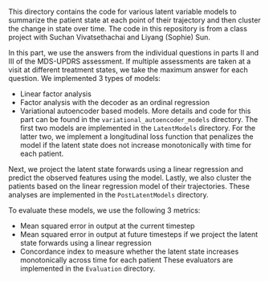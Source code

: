 This directory contains the code for various latent variable models to summarize the patient state at each point of their trajectory and then cluster the change in state over time. The code in this repository is from a class project with Suchan Vivatsethachai and Liyang (Sophie) Sun.

In this part, we use the answers from the individual questions in parts  II and III of the MDS-UPDRS assessment. If multiple assessments are taken at a visit at different treatment states, we take the maximum answer for each question. We implemented 3 types of models:
- Linear factor analysis
- Factor analysis with the decoder as an ordinal regression
- Variational autoencoder based models. More details and code for this part can be found in the `variational_autoencoder_models` directory.
The first two models are implemented in the `LatentModels` directory. For the latter two, we implement a longitudinal loss function that penalizes the model if the latent state does not increase monotonically with time for each patient.

Next, we project the latent state forwards using a linear regression and predict the observed features using the model. Lastly, we also cluster the patients based on the linear regression model of their trajectories. These analyses are implemented in the `PostLatentModels` directory.

To evaluate these models, we use the following 3 metrics:
- Mean squared error in output at the current timestep
- Mean squared error in output at future timesteps if we project the latent state forwards using a linear regression
- Concordance index to measure whether the latent state increases monotonically across time for each patient
These evaluators are implemented in the `Evaluation` directory.
